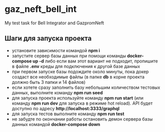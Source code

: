 # gaz_neft_bell_int
My test task for Bell Integrator and GazpromNeft

## Шаги для запуска проекта
- установите зависимости командой **npm i**
- запустите сервер базы данных при помощи команды **docker-compose up -d** либо если вам этот вариант не подходит, пропишите в файле **.env** креды для подключения к другой базе данных
- при первом запуске базы подождите около минуты, пока докер создаст все необходимые файлы (в папке **db** в корне проекта должно быть 3 папки и 14 файлов)
- если хотете сразу заполнить базу небольшим количеством тестовых данных, выполните команду **npm run seed**
- для запуска проекта используйте команду **npm run start** (или команду **npm run dev** для запуска в режиме hot reload). API будет доступно по адресу **http://localhost:3333/graphql**
- для запуска тестов выполните команду **npm run test**
- не забудте по окончании работы остановить демон сервера базы данных командой **docker-compose down**
